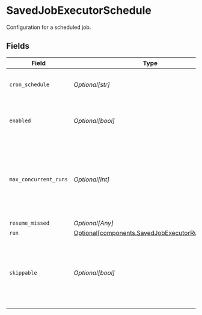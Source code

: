 # SavedJobExecutorSchedule

Configuration for a scheduled job.


## Fields

| Field                                                                                                      | Type                                                                                                       | Required                                                                                                   | Description                                                                                                |
| ---------------------------------------------------------------------------------------------------------- | ---------------------------------------------------------------------------------------------------------- | ---------------------------------------------------------------------------------------------------------- | ---------------------------------------------------------------------------------------------------------- |
| `cron_schedule`                                                                                            | *Optional[str]*                                                                                            | :heavy_minus_sign:                                                                                         | A cron schedule on which to run this job.                                                                  |
| `enabled`                                                                                                  | *Optional[bool]*                                                                                           | :heavy_minus_sign:                                                                                         | Determines whether or not this schedule is enabled.                                                        |
| `max_concurrent_runs`                                                                                      | *Optional[int]*                                                                                            | :heavy_minus_sign:                                                                                         | The maximum number of instances that may be running of this scheduled job at any given time.               |
| `resume_missed`                                                                                            | *Optional[Any]*                                                                                            | :heavy_minus_sign:                                                                                         | N/A                                                                                                        |
| `run`                                                                                                      | [Optional[components.SavedJobExecutorRunSettings]](../../models/components/savedjobexecutorrunsettings.md) | :heavy_minus_sign:                                                                                         | N/A                                                                                                        |
| `skippable`                                                                                                | *Optional[bool]*                                                                                           | :heavy_minus_sign:                                                                                         | Skippable jobs can be delayed, up to their next run time, if the system is hitting concurrency limits.     |